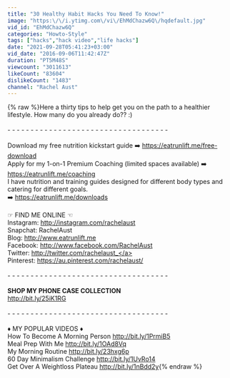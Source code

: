 ```yaml
---
title: "30 Healthy Habit Hacks You Need To Know!"
image: "https:\/\/i.ytimg.com\/vi\/EhMdChazw6Q\/hqdefault.jpg"
vid_id: "EhMdChazw6Q"
categories: "Howto-Style"
tags: ["hacks","hack video","life hacks"]
date: "2021-09-28T05:41:23+03:00"
vid_date: "2016-09-06T11:42:47Z"
duration: "PT5M48S"
viewcount: "3011613"
likeCount: "83604"
dislikeCount: "1483"
channel: "Rachel Aust"
---
```

{% raw %}Here a thirty tips to help get you on the path to a healthier lifestyle. How many do you already do?? :)<br /><br />- - - - - - - - - - - - - - - - - - - - - - - - - - - - - - - - - - - <br /><br />Download my free nutrition kickstart guide ➡️ <a rel="nofollow" target="blank" href="https://eatrunlift.me/free-download">https://eatrunlift.me/free-download</a><br />Apply for my 1-on-1 Premium Coaching (limited spaces available) ➡️ <a rel="nofollow" target="blank" href="https://eatrunlift.me/coaching">https://eatrunlift.me/coaching</a><br />I have nutrition and training guides designed for different body types and catering for different goals.<br /> ➡️ <a rel="nofollow" target="blank" href="https://eatrunlift.me/downloads">https://eatrunlift.me/downloads</a><br /><br />☞ FIND ME ONLINE ☜<br />Instagram: <a rel="nofollow" target="blank" href="http://instagram.com/rachelaust">http://instagram.com/rachelaust</a><br />Snapchat: RachelAust<br />Blog: <a rel="nofollow" target="blank" href="http://www.eatrunlift.me">http://www.eatrunlift.me</a><br />Facebook: <a rel="nofollow" target="blank" href="http://www.facebook.com/RachelAust">http://www.facebook.com/RachelAust</a><br />Twitter: <a rel="nofollow" target="blank" href="http://twitter.com/rachelaust_">http://twitter.com/rachelaust_</a><br />Pinterest: <a rel="nofollow" target="blank" href="https://au.pinterest.com/rachelaust/">https://au.pinterest.com/rachelaust/</a><br /><br />- - - - - - - - - - - - - - - - - - - - - - - - - - - - - - - - - - - <br /><br />**SHOP MY PHONE CASE COLLECTION**<br /><a rel="nofollow" target="blank" href="http://bit.ly/25iK1RG">http://bit.ly/25iK1RG</a><br /><br />- - - - - - - - - - - - - - - - - - - - - - - - - - - - - - - - - - - <br /><br />♦ MY POPULAR VIDEOS ♦<br />How To Become A Morning Person <a rel="nofollow" target="blank" href="http://bit.ly/1PrmiB5">http://bit.ly/1PrmiB5</a><br />Meal Prep With Me <a rel="nofollow" target="blank" href="http://bit.ly/1OAd8Vq">http://bit.ly/1OAd8Vq</a><br />My Morning Routine <a rel="nofollow" target="blank" href="http://bit.ly/23hxg6p">http://bit.ly/23hxg6p</a><br />60 Day Minimalism Challenge <a rel="nofollow" target="blank" href="http://bit.ly/1UvRo14">http://bit.ly/1UvRo14</a><br />Get Over A Weightloss Plateau <a rel="nofollow" target="blank" href="http://bit.ly/1nBdd2y">http://bit.ly/1nBdd2y</a>{% endraw %}
